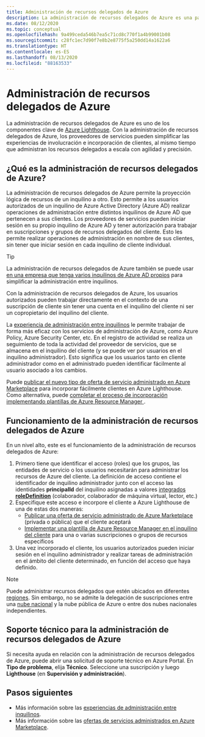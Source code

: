 ```yaml
---
title: Administración de recursos delegados de Azure
description: La administración de recursos delegados de Azure es una parte clave de Azure Lighthouse, lo que permite a los proveedores de servicios administrar recursos delegados a escala con agilidad y precisión.
ms.date: 08/12/2020
ms.topic: conceptual
ms.openlocfilehash: 9a499ceda546b7ea5c71cd8c770f1a4b99001b08
ms.sourcegitcommit: c28fc1ec7d90f7e8b2e8775f5a250dd14a1622a6
ms.translationtype: HT
ms.contentlocale: es-ES
ms.lasthandoff: 08/13/2020
ms.locfileid: "88163533"
---
```

# <a name="azure-delegated-resource-management"></a>Administración de recursos delegados de Azure

La administración de recursos delegados de Azure es uno de los componentes clave de [Azure Lighthouse](../overview.md). Con la administración de recursos delegados de Azure, los proveedores de servicios pueden simplificar las experiencias de involucración e incorporación de clientes, al mismo tiempo que administran los recursos delegados a escala con agilidad y precisión.

## <a name="what-is-azure-delegated-resource-management"></a>¿Qué es la administración de recursos delegados de Azure?

La administración de recursos delegados de Azure permite la proyección lógica de recursos de un inquilino a otro. Esto permite a los usuarios autorizados de un inquilino de Azure Active Directory (Azure AD) realizar operaciones de administración entre distintos inquilinos de Azure AD que pertenecen a sus clientes. Los proveedores de servicios pueden iniciar sesión en su propio inquilino de Azure AD y tener autorización para trabajar en suscripciones y grupos de recursos delegados del cliente. Esto les permite realizar operaciones de administración en nombre de sus clientes, sin tener que iniciar sesión en cada inquilino de cliente individual.

> [!TIP]
> La administración de recursos delegados de Azure también se puede usar [en una empresa que tenga varios inquilinos de Azure AD propios](enterprise.md) para simplificar la administración entre inquilinos.

Con la administración de recursos delegados de Azure, los usuarios autorizados pueden trabajar directamente en el contexto de una suscripción de cliente sin tener una cuenta en el inquilino del cliente ni ser un copropietario del inquilino del cliente.

La [experiencia de administración entre inquilinos](cross-tenant-management-experience.md) le permite trabajar de forma más eficaz con los servicios de administración de Azure, como Azure Policy, Azure Security Center, etc. En el registro de actividad se realiza un seguimiento de toda la actividad del proveedor de servicios, que se almacena en el inquilino del cliente (y se puede ver por usuarios en el inquilino administrador). Esto significa que los usuarios tanto en cliente administrador como en el administrado pueden identificar fácilmente al usuario asociado a los cambios.

Puede [publicar el nuevo tipo de oferta de servicio administrado en Azure Marketplace](../how-to/publish-managed-services-offers.md) para incorporar fácilmente clientes en Azure Lighthouse. Como alternativa, puede [completar el proceso de incorporación implementando plantillas de Azure Resource Manager ](../how-to/onboard-customer.md).

## <a name="how-azure-delegated-resource-management-works"></a>Funcionamiento de la administración de recursos delegados de Azure

En un nivel alto, este es el funcionamiento de la administración de recursos delegados de Azure:

1. Primero tiene que identificar el acceso (roles) que los grupos, las entidades de servicio o los usuarios necesitarán para administrar los recursos de Azure del cliente. La definición de acceso contiene el identificador de inquilino administrador junto con el acceso las identidades **principalId** del inquilino asignadas a valores [integrados **roleDefinition**](../../role-based-access-control/built-in-roles.md) (colaborador, colaborador de máquina virtual, lector, etc.)
2. Especifique este acceso e incorpore el cliente a Azure Lighthouse de una de estas dos maneras:
   - [Publicar una oferta de servicio administrado de Azure Marketplace](../how-to/publish-managed-services-offers.md) (privada o pública) que el cliente aceptará
   - [Implementar una plantilla de Azure Resource Manager en el inquilino del cliente](../how-to/onboard-customer.md) para una o varias suscripciones o grupos de recursos específicos
3. Una vez incorporado el cliente, los usuarios autorizados pueden iniciar sesión en el inquilino administrador y realizar tareas de administración en el ámbito del cliente determinado, en función del acceso que haya definido.

> [!NOTE]
> Puede administrar recursos delegados que estén ubicados en diferentes [regiones](../../availability-zones/az-overview.md#regions). Sin embargo, no se admite la delegación de suscripciones entre una [nube nacional](../../active-directory/develop/authentication-national-cloud.md) y la nube pública de Azure o entre dos nubes nacionales independientes.

## <a name="support-for-azure-delegated-resource-management"></a>Soporte técnico para la administración de recursos delegados de Azure

Si necesita ayuda en relación con la administración de recursos delegados de Azure, puede abrir una solicitud de soporte técnico en Azure Portal. En **Tipo de problema**, elija **Técnico**. Seleccione una suscripción y luego **Lighthouse** (en **Supervisión y administración**).

## <a name="next-steps"></a>Pasos siguientes

- Más información sobre las [experiencias de administración entre inquilinos](cross-tenant-management-experience.md).
- Más información sobre las [ofertas de servicios administrados en Azure Marketplace](managed-services-offers.md).
